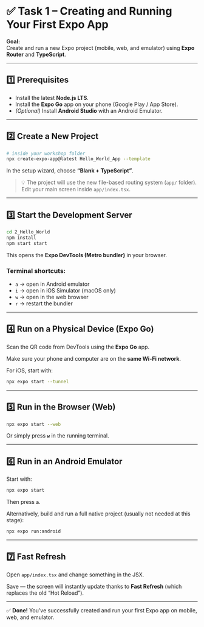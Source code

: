 # ✅ Task 1 – Creating and Running Your First Expo App

**Goal:**  
Create and run a new Expo project (mobile, web, and emulator) using **Expo Router** and **TypeScript**.

---

## 1️⃣ Prerequisites
- Install the latest **Node.js LTS**.
- Install the **Expo Go** app on your phone (Google Play / App Store).
- *(Optional)* Install **Android Studio** with an Android Emulator.

---

## 2️⃣ Create a New Project

```bash
# inside your workshop folder
npx create-expo-app@latest Hello_World_App --template
```

In the setup wizard, choose **“Blank + TypeScript”**.

> 💡 The project will use the new file-based routing system (`app/` folder).  
> Edit your main screen inside `app/index.tsx`. 

---

## 3️⃣ Start the Development Server

```bash
cd 2_Hello_World
npm install
npm start start
```

This opens the **Expo DevTools (Metro bundler)** in your browser.

### Terminal shortcuts:
- `a` → open in Android emulator
- `i` → open in iOS Simulator (macOS only)
- `w` → open in the web browser
- `r` → restart the bundler

---

## 4️⃣ Run on a Physical Device (Expo Go)

Scan the QR code from DevTools using the **Expo Go** app.

Make sure your phone and computer are on the **same Wi-Fi network**.

For iOS, start with:

```bash
npx expo start --tunnel
```

---

## 5️⃣ Run in the Browser (Web)

```bash
npx expo start --web
```

Or simply press **`w`** in the running terminal.

---

## 6️⃣ Run in an Android Emulator

Start with:

```bash
npx expo start
```

Then press **`a`**.

Alternatively, build and run a full native project (usually not needed at this stage):

```bash
npx expo run:android
```

---

## 7️⃣ Fast Refresh

Open `app/index.tsx` and change something in the JSX.

Save — the screen will instantly update thanks to **Fast Refresh** (which replaces the old “Hot Reload”).

---

✅ **Done!** You’ve successfully created and run your first Expo app on mobile, web, and emulator.
